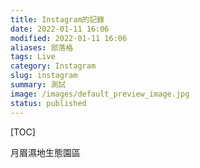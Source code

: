```yaml
---
title: Instagram的記錄
date: 2022-01-11 16:06
modified: 2022-01-11 16:06
aliases: 部落格 
tags: Live
category: Instagram
slug: instagram
summary: 測試
image: /images/default_preview_image.jpg
status: published
---
```


[TOC]


月眉濕地生態園區
<div class="elegant-instagram" data-instagram-id="CYnUNkKonB9"></div>